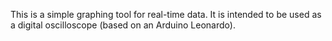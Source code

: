 This is a simple graphing tool for real-time data. It is intended to be used as
a digital oscilloscope (based on an Arduino Leonardo).
